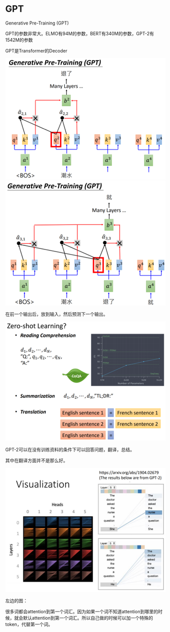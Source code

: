 # GPT

Generative Pre-Training (GPT) 

GPT的参数非常大。ELMO有94M的参数，BERT有340M的参数，GPT-2有1542M的参数

GPT是Transformer的Decoder

<img src="https://raw.githubusercontent.com/karlhl/Picgo/master/image/image-20200828235052752.png" alt="image-20200828235052752" style="zoom:50%;" />

<img src="https://raw.githubusercontent.com/karlhl/Picgo/master/image/image-20200828235125608.png" alt="image-20200828235125608" style="zoom: 50%;" />

在前一个输出后，放到输入，然后预测下一个输出。

![image-20200828235708973](https://raw.githubusercontent.com/karlhl/Picgo/master/image/image-20200828235708973.png)

GPT-2可以在没有训练资料的条件下可以回答问题，翻译，总结。

其中在翻译方面并不是那么好。

<img src="https://raw.githubusercontent.com/karlhl/Picgo/master/image/image-20200829000124094.png" alt="image-20200829000124094" style="zoom:50%;" />

左边的图：

很多词都会attention到第一个词汇。因为如果一个词不知道attention到哪里的时候，就会默认attention到第一个词汇。所以自己做的时候可以加一个特殊的token，代替第一个词。

















